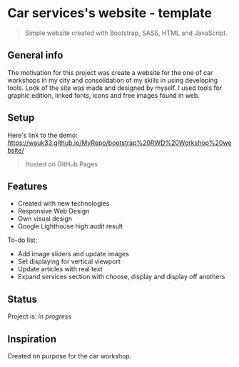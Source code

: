 # Car services's website - template
> Simple website created with Bootstrap, SASS, HTML and JavaScript.

## General info
The motivation for this project was create a website for the one of car workshops in my city and consolidation of my skills in using developing tools.
Look of the site was made and designed by myself. I used tools for graphic edition, linked fonts, icons and free images found in web.

## Setup
Here's link to the demo: https://wauk33.github.io/MyRepo/bootstrap%20RWD%20Workshop%20website/
> Hosted on GitHub Pages

## Features

* Created with new technologies
* Responsive Web Design
* Own visual design 
* Google Lighthouse high audit result

To-do list:
* Add image sliders and update images
* Set displaying for vertical viewport
* Update articles with real text
* Expand services section with choose, display and display off anothers

## Status
Project is: _in progress_

## Inspiration
Created on purpose for the car workshop.

